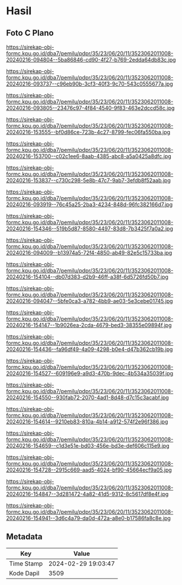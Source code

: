 # Hasil

## Foto C Plano

https://sirekap-obj-formc.kpu.go.id/dba7/pemilu/pdpr/35/23/06/20/11/3523062011008-20240216-094804--5ba86846-cd90-4f27-b769-2edda64db83c.jpg

https://sirekap-obj-formc.kpu.go.id/dba7/pemilu/pdpr/35/23/06/20/11/3523062011008-20240216-093737--c96eb90b-3cf3-40f3-9c70-543c0555677a.jpg

https://sirekap-obj-formc.kpu.go.id/dba7/pemilu/pdpr/35/23/06/20/11/3523062011008-20240216-093805--23476c97-4f84-4540-9f83-463e2dccd58c.jpg

https://sirekap-obj-formc.kpu.go.id/dba7/pemilu/pdpr/35/23/06/20/11/3523062011008-20240216-153555--bf0d86ce-723b-4c27-8799-fec06fa550ba.jpg

https://sirekap-obj-formc.kpu.go.id/dba7/pemilu/pdpr/35/23/06/20/11/3523062011008-20240216-153700--c02c1ee6-8aab-4385-abc8-a5a0425a8dfc.jpg

https://sirekap-obj-formc.kpu.go.id/dba7/pemilu/pdpr/35/23/06/20/11/3523062011008-20240216-153837--c730c298-5e8b-47c7-9ab7-3efdb8f52aab.jpg

https://sirekap-obj-formc.kpu.go.id/dba7/pemilu/pdpr/35/23/06/20/11/3523062011008-20240216-093919--76c45a25-2ba3-4234-848d-96fc382166d7.jpg

https://sirekap-obj-formc.kpu.go.id/dba7/pemilu/pdpr/35/23/06/20/11/3523062011008-20240216-154346--519b5d87-8580-4497-83d8-7b3425f7a0a2.jpg

https://sirekap-obj-formc.kpu.go.id/dba7/pemilu/pdpr/35/23/06/20/11/3523062011008-20240216-094009--b13974a5-72f4-4850-ab49-82e5c15733ba.jpg

https://sirekap-obj-formc.kpu.go.id/dba7/pemilu/pdpr/35/23/06/20/11/3523062011008-20240216-154104--db07d383-d2b9-46ff-a38f-6d5726fd50b7.jpg

https://sirekap-obj-formc.kpu.go.id/dba7/pemilu/pdpr/35/23/06/20/11/3523062011008-20240216-094047--5bfe0ca3-a782-4bb9-ae03-5e3cebe01745.jpg

https://sirekap-obj-formc.kpu.go.id/dba7/pemilu/pdpr/35/23/06/20/11/3523062011008-20240216-154147--1b9026ea-2cda-4679-bed3-38355e09894f.jpg

https://sirekap-obj-formc.kpu.go.id/dba7/pemilu/pdpr/35/23/06/20/11/3523062011008-20240216-154436--fa96df49-4a09-4298-b0e4-d47b362cb19b.jpg

https://sirekap-obj-formc.kpu.go.id/dba7/pemilu/pdpr/35/23/06/20/11/3523062011008-20240216-154527--609196e9-a9d3-470b-9dec-4b534a35039f.jpg

https://sirekap-obj-formc.kpu.go.id/dba7/pemilu/pdpr/35/23/06/20/11/3523062011008-20240216-154550--930fab72-2070-4ad1-8d48-d7c15c3acabf.jpg

https://sirekap-obj-formc.kpu.go.id/dba7/pemilu/pdpr/35/23/06/20/11/3523062011008-20240216-154614--9210eb83-810a-4b14-a912-574f2e96f386.jpg

https://sirekap-obj-formc.kpu.go.id/dba7/pemilu/pdpr/35/23/06/20/11/3523062011008-20240216-154659--c1d3e51e-bd03-456e-bd3e-def606c115e9.jpg

https://sirekap-obj-formc.kpu.go.id/dba7/pemilu/pdpr/35/23/06/20/11/3523062011008-20240216-154728--2915c669-aad5-4024-bf90-45664ecf9a05.jpg

https://sirekap-obj-formc.kpu.go.id/dba7/pemilu/pdpr/35/23/06/20/11/3523062011008-20240216-154847--3d281472-4a82-41d5-9312-8c5617df8e4f.jpg

https://sirekap-obj-formc.kpu.go.id/dba7/pemilu/pdpr/35/23/06/20/11/3523062011008-20240216-154941--3d6c4a79-da0d-472a-a8e0-b17586fa8c8e.jpg


## Metadata

| Key        | Value               |
| ---------- | ------------------- |
| Time Stamp | 2024-02-29 19:03:47 |
| Kode Dapil | 3509                |



